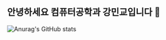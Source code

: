 ## 안녕하세요 컴퓨터공학과 강민교입니다 👋
![Anurag's GitHub stats](https://github-readme-stats.vercel.app/api?username=mingyo77&theme=dark&show_icons=true)
<!--
**mingyo77/mingyo77** is a ✨ _special_ ✨ repository because its `README.md` (this file) appears on your GitHub profile.

Here are some ideas to get you started:

- 🔭 I’m currently working on ...
- 🌱 I’m currently learning ...
- 👯 I’m looking to collaborate on ...ㅇㅇㅇ
- 🤔 I’m looking for help with ...
- 💬 Ask me about ...
- 📫 How to reach me: ...
- 😄 Pronouns: ...
- ⚡ Fun fact: ...
-->
